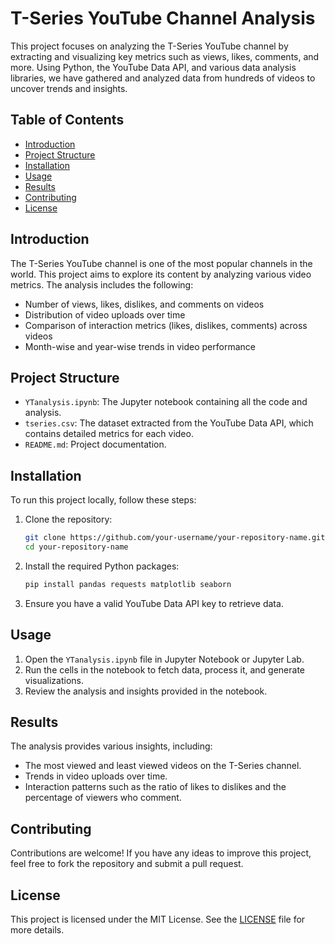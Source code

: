 # T-Series YouTube Channel Analysis

This project focuses on analyzing the T-Series YouTube channel by extracting and visualizing key metrics such as views, likes, comments, and more. Using Python, the YouTube Data API, and various data analysis libraries, we have gathered and analyzed data from hundreds of videos to uncover trends and insights.

## Table of Contents

- [Introduction](#introduction)
- [Project Structure](#project-structure)
- [Installation](#installation)
- [Usage](#usage)
- [Results](#results)
- [Contributing](#contributing)
- [License](#license)

## Introduction

The T-Series YouTube channel is one of the most popular channels in the world. This project aims to explore its content by analyzing various video metrics. The analysis includes the following:

- Number of views, likes, dislikes, and comments on videos
- Distribution of video uploads over time
- Comparison of interaction metrics (likes, dislikes, comments) across videos
- Month-wise and year-wise trends in video performance

## Project Structure

- `YTanalysis.ipynb`: The Jupyter notebook containing all the code and analysis.
- `tseries.csv`: The dataset extracted from the YouTube Data API, which contains detailed metrics for each video.
- `README.md`: Project documentation.

## Installation

To run this project locally, follow these steps:

1. Clone the repository:
    ```bash
    git clone https://github.com/your-username/your-repository-name.git
    cd your-repository-name
    ```

2. Install the required Python packages:
    ```bash
    pip install pandas requests matplotlib seaborn
    ```

3. Ensure you have a valid YouTube Data API key to retrieve data.

## Usage

1. Open the `YTanalysis.ipynb` file in Jupyter Notebook or Jupyter Lab.
2. Run the cells in the notebook to fetch data, process it, and generate visualizations.
3. Review the analysis and insights provided in the notebook.

## Results

The analysis provides various insights, including:

- The most viewed and least viewed videos on the T-Series channel.
- Trends in video uploads over time.
- Interaction patterns such as the ratio of likes to dislikes and the percentage of viewers who comment.

## Contributing

Contributions are welcome! If you have any ideas to improve this project, feel free to fork the repository and submit a pull request.

## License

This project is licensed under the MIT License. See the [LICENSE](LICENSE) file for more details.
